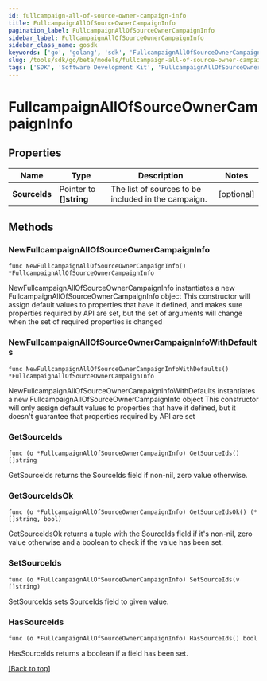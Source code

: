 ```yaml
---
id: fullcampaign-all-of-source-owner-campaign-info
title: FullcampaignAllOfSourceOwnerCampaignInfo
pagination_label: FullcampaignAllOfSourceOwnerCampaignInfo
sidebar_label: FullcampaignAllOfSourceOwnerCampaignInfo
sidebar_class_name: gosdk
keywords: ['go', 'golang', 'sdk', 'FullcampaignAllOfSourceOwnerCampaignInfo'] 
slug: /tools/sdk/go/beta/models/fullcampaign-all-of-source-owner-campaign-info
tags: ['SDK', 'Software Development Kit', 'FullcampaignAllOfSourceOwnerCampaignInfo']
---
```


# FullcampaignAllOfSourceOwnerCampaignInfo

## Properties

Name | Type | Description | Notes
------------ | ------------- | ------------- | -------------
**SourceIds** |  Pointer to **[]string** | The list of sources to be included in the campaign. | [optional] 

## Methods

### NewFullcampaignAllOfSourceOwnerCampaignInfo

`func NewFullcampaignAllOfSourceOwnerCampaignInfo() *FullcampaignAllOfSourceOwnerCampaignInfo`

NewFullcampaignAllOfSourceOwnerCampaignInfo instantiates a new FullcampaignAllOfSourceOwnerCampaignInfo object
This constructor will assign default values to properties that have it defined,
and makes sure properties required by API are set, but the set of arguments
will change when the set of required properties is changed

### NewFullcampaignAllOfSourceOwnerCampaignInfoWithDefaults

`func NewFullcampaignAllOfSourceOwnerCampaignInfoWithDefaults() *FullcampaignAllOfSourceOwnerCampaignInfo`

NewFullcampaignAllOfSourceOwnerCampaignInfoWithDefaults instantiates a new FullcampaignAllOfSourceOwnerCampaignInfo object
This constructor will only assign default values to properties that have it defined,
but it doesn't guarantee that properties required by API are set

### GetSourceIds

`func (o *FullcampaignAllOfSourceOwnerCampaignInfo) GetSourceIds() []string`

GetSourceIds returns the SourceIds field if non-nil, zero value otherwise.

### GetSourceIdsOk

`func (o *FullcampaignAllOfSourceOwnerCampaignInfo) GetSourceIdsOk() (*[]string, bool)`

GetSourceIdsOk returns a tuple with the SourceIds field if it's non-nil, zero value otherwise
and a boolean to check if the value has been set.

### SetSourceIds

`func (o *FullcampaignAllOfSourceOwnerCampaignInfo) SetSourceIds(v []string)`

SetSourceIds sets SourceIds field to given value.

### HasSourceIds

`func (o *FullcampaignAllOfSourceOwnerCampaignInfo) HasSourceIds() bool`

HasSourceIds returns a boolean if a field has been set.


[[Back to top]](#) 


